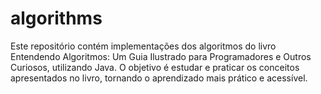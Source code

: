 # algorithms
Este repositório contém implementações dos algoritmos do livro Entendendo Algoritmos: Um Guia Ilustrado para Programadores e Outros Curiosos, utilizando Java. O objetivo é estudar e praticar os conceitos apresentados no livro, tornando o aprendizado mais prático e acessível.
